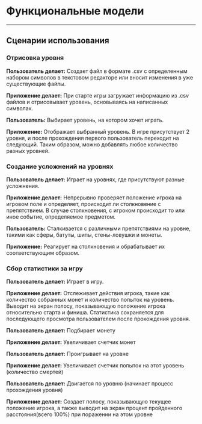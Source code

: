 # Функциональные модели
---

## Сценарии использования

### Отрисовка уровня

**Пользователь делает:** Создает файл в формате .csv с определенным набором символов в текстовом редакторе или вносит изменения в уже существующие файлы.

**Приложение делает:** При старте игры загружает информацию из .csv файлов и отрисовывает уровень, основываясь на написанных символах.

**Пользователь:** Выбирает уровень, на котором хочет играть.

**Приложение:** Отображает выбранный уровень. В игре присутствует 2 уровня, и после прохождения первого пользователь переходит на следующий. Таким образом, можно добавлять любое количество разных уровней.

### Создание усложнений на уровнях

**Пользователь делает:** Играет на уровнях, где присутствуют разные усложнения.

**Приложение делает:** Непрерывно проверяет положение игрока на игровом поле и определяет, происходит ли столкновение с препятствием. В случае столкновения, с игроком происходит то или иное событие, определяемое предметом.

**Пользователь:** Сталкивается с различными препятствиями на уровне, такими как сферы, батуты, шипы, стены-ловушки и монеты.

**Приложение:** Реагирует на столкновения и обрабатывает их соответствующим образом.

### Сбор статистики за игру

**Пользователь делает:** Играет в игру.

**Приложение делает:** Отслеживает действия игрока, такие как количество собранных монет и количество попыток на уровень. Выводит на экран полосу, показывающую положение игрока относительно старта и финиша. Статистика сохраняется для последующего просмотра пользователем после прохождения уровня.

**Пользователь делает:** Подбирает монету

**Приложение делает:** Увеличивает счетчик монет

**Пользователь делает:** Проигрывает на уровне

**Приложение делает:** Увеличивает счетчик попыток на этот уровень (количество смертей)

**Пользователь делает:** Двигается по уровню (начинает процесс прохождения уровня)

**Приложение делает:** Создает полосу, показывающую текущее положение игрока, а также выводит на экран процент пройденного расстояния(всего 100%) при поражении на этом уровне
